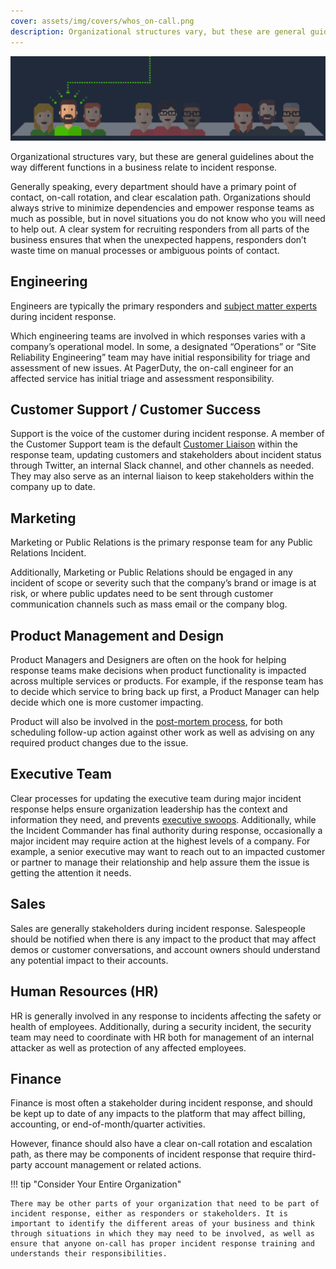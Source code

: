 ```yaml
---
cover: assets/img/covers/whos_on-call.png
description: Organizational structures vary, but these are general guidelines about the way different functions in a business relate to incident response.
---
```

![Who's On-Call?](../assets/img/headers/who_oncall.png)

Organizational structures vary, but these are general guidelines about the way different functions in a business relate to incident response.

Generally speaking, every department should have a primary point of contact, on-call rotation, and clear escalation path. Organizations should always strive to minimize dependencies and empower response teams as much as possible, but in novel situations you do not know who you will need to help out. A clear system for recruiting responders from all parts of the business ensures that when the unexpected happens, responders don’t waste time on manual processes or ambiguous points of contact.

## Engineering

Engineers are typically the primary responders and [subject matter experts](../before/different_roles) during incident response.

Which engineering teams are involved in which responses varies with a company’s operational model. In some, a designated “Operations” or “Site Reliability Engineering” team may have initial responsibility for triage and assessment of new issues. At PagerDuty, the on-call engineer for an affected service has initial triage and assessment responsibility.

## Customer Support / Customer Success

Support is the voice of the customer during incident response. A member of the Customer Support team is the default [Customer Liaison](../training/customer_liaison) within the response team, updating customers and stakeholders about incident status through Twitter, an internal Slack channel, and other channels as needed. They may also serve as an internal liaison to keep stakeholders within the company up to date.

## Marketing

Marketing or Public Relations is the primary response team for any Public Relations Incident.

Additionally, Marketing or Public Relations should be engaged in any incident of scope or severity such that the company’s brand or image is at risk, or where public updates need to be sent through customer communication channels such as mass email or the company blog.

## Product Management and Design

Product Managers and Designers are often on the hook for helping response teams make decisions when product functionality is impacted across multiple services or products. For example, if the response team has to decide which service to bring back up first, a Product Manager can help decide which one is more customer impacting.

Product will also be involved in the [post-mortem process](../after/post_mortem_process), for both scheduling follow-up action against other work as well as advising on any required product changes due to the issue.

## Executive Team

Clear processes for updating the executive team during major incident response helps ensure organization leadership has the context and information they need, and prevents [executive swoops](../training/glossary/#executive-swoop). Additionally, while the Incident Commander has final authority during response, occasionally a major incident may require action at the highest levels of a company. For example, a senior executive may want to reach out to an impacted customer or partner to manage their relationship and help assure them the issue is getting the attention it needs.

## Sales

Sales are generally stakeholders during incident response. Salespeople should be notified when there is any impact to the product that may affect demos or customer conversations, and account owners should understand any potential impact to their accounts.

## Human Resources (HR)

HR is generally involved in any response to incidents affecting the safety or health of employees. Additionally, during a security incident, the security team may need to coordinate with HR both for management of an internal attacker as well as protection of any affected employees.

## Finance

Finance is most often a stakeholder during incident response, and should be kept up to date of any impacts to the platform that may affect billing, accounting, or end-of-month/quarter activities.

However, finance should also have a clear on-call rotation and escalation path, as there may be components of incident response that require third-party account management or related actions.

!!! tip "Consider Your Entire Organization"

    There may be other parts of your organization that need to be part of incident response, either as responders or stakeholders. It is important to identify the different areas of your business and think through situations in which they may need to be involved, as well as ensure that anyone on-call has proper incident response training and understands their responsibilities.
